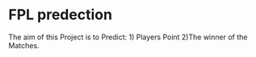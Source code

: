 # FPL predection 
The aim of this Project is to Predict: 1) Players Point  2)The winner of the Matches.
 
